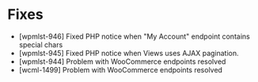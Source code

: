 # Fixes
* [wpmlst-946] Fixed PHP notice when "My Account" endpoint contains special chars
* [wpmlst-945] Fixed PHP notice when Views uses AJAX pagination.
* [wpmlst-944] Problem with WooCommerce endpoints resolved
* [wcml-1499] Problem with WooCommerce endpoints resolved
